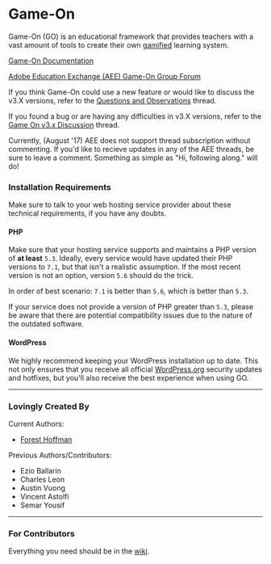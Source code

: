 # Game-On

Game-On (GO) is an educational framework that provides teachers with a vast amount of tools to create their own <a href="http://en.wikipedia.org/wiki/Gamification" target="_blank">gamified</a> learning system.

<a href="http://maclab.guhsd.net/game-on" target="_blank">Game-On Documentation</a>

<a href="http://edex.adobe.com/group/game-on/discussions/" target="_blank">Adobe Education Exchange (AEE) Game-On Group Forum</a>

If you think Game-On could use a new feature or would like to discuss the v3.X versions, refer to the <a href="https://edex.adobe.com/group/game-on/discussion/-9038000/" target="_blank">Questions and Observations</a> thread.

If you found a bug or are having any difficulties in v3.X versions, refer to the <a href="https://edex.adobe.com/group/game-on/discussion/v9f80aa7d/" target="_blank">Game On v3.x Discussion</a> thread.

Currently, (August '17) AEE does not support thread subscription without commenting. If you'd like to recieve updates in any of the AEE threads, be sure to leave a comment. Something as simple as "Hi, following along." will do!

### Installation Requirements

Make sure to talk to your web hosting service provider about these technical requirements, if you have any doubts.

#### PHP

Make sure that your hosting service supports and maintains a PHP version of **at least** `5.3`. Ideally, every service would have updated their PHP versions to `7.1`, but that isn't a realistic assumption. If the most recent version is not an option, version `5.6` should do the trick.

In order of best scenario: `7.1` is better than `5.6`, which is better than `5.3`.

If your service does not provide a version of PHP greater than `5.3`, please be aware that there are potential compatibility issues due to the nature of the outdated software.

#### WordPress

We highly recommend keeping your WordPress installation up to date. This not only ensures that you receive all official [WordPress.org](https://wordpress.org/) security updates and hotfixes, but you'll also receive the best experience when using GO.

* * *

### Lovingly Created By

Current Authors:

* <a href='http://foresthoffman.com' target='_blank'>Forest Hoffman</a>

Previous Authors/Contributors:

* Ezio Ballarin
* Charles Leon
* Austin Vuong
* Vincent Astolfi
* Semar Yousif

* * *

### For Contributors

Everything you need should be in the [wiki](https://github.com/TheMacLab/game-on/wiki/).
